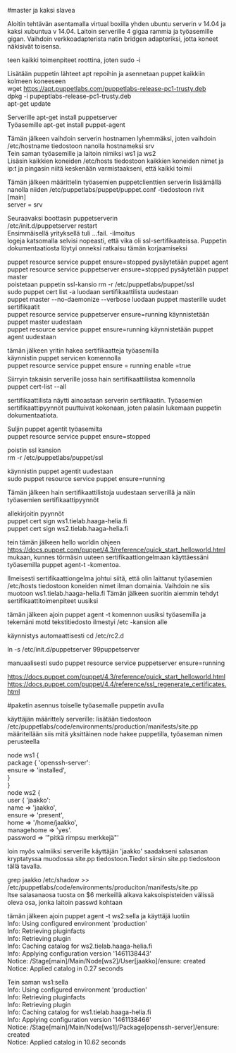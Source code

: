 #master ja kaksi slavea  

Aloitin tehtävän asentamalla virtual boxilla yhden ubuntu serverin v 14.04 ja kaksi xubuntua v 14.04.  Laitoin serverille 4 gigaa rammia ja työasemille gigan. Vaihdoin verkkoadapterista natin bridgen adapteriksi, jotta koneet näkisivät toisensa.  

teen kaikki toimenpiteet roottina, joten
sudo -i  

Lisätään puppetin lähteet apt repoihin ja asennetaan puppet kaikkiin kolmeen koneeseen  
wget https://apt.puppetlabs.com/puppetlabs-release-pc1-trusty.deb  
dpkg -i pupeptlabs-release-pc1-trusty.deb  
apt-get update  

Serverille apt-get install puppetserver  
Työasemille apt-get install puppet-agent  
  
Tämän jälkeen vaihdoin serverin hostnamen lyhemmäksi, joten vaihdoin /etc/hostname tiedostoon nanolla hostnameksi srv  
Tein saman työasemille ja laitoin nimiksi ws1 ja ws2  
Lisäsin kaikkien koneiden /etc/hosts tiedostoon kaikkien koneiden nimet ja ip:t ja pingasin niitä keskenään varmistaakseni, että kaikki toimii  

Tämän jälkeen määrittelin työasemien puppetclienttien serverin lisäämällä nanolla niiden /etc/puppetlabs/puppet/puppet.conf -tiedostoon rivit    
[main]    
server = srv    

Seuraavaksi boottasin puppetserverin  
/etc/init.d/puppetserver restart  
Ensimmäisellä yrityksellä tuli ...fail. -ilmoitus  
logeja katsomalla selvisi nopeasti, että vika oli ssl-sertifikaateissa. Puppetin dokumentaatiosta löytyi onneksi ratkaisu tämän korjaamiseksi  

puppet resource service puppet ensure=stopped pysäytetään puppet agent  
puppet resource service puppetserver ensure=stopped pysäytetään puppet master  
poistetaan puppetin ssl-kansio rm -r /etc/puppetlabs/puppet/ssl  
sudo puppet cert list -a luodaan sertifikaattilista uudestaan  
puppet master --no-daemonize --verbose luodaan puppet masterille uudet sertifikaatit  
puppet resource service puppetserver ensure=running käynnistetään puppet master uudestaan  
puppet resource service puppet ensure=running käynnistetään puppet agent uudestaan  

tämän jälkeen yritin hakea sertifikaatteja työasemilla  
käynnistin puppet servicen komennolla  
puppet resource service puppet ensure = running enable =true  

Siirryin takaisin serverille jossa hain sertifikaattilistaa komennolla  
puppet cert-list --all  

sertifikaattilista näytti ainoastaan serverin sertifikaatin. Työasemien sertifikaattipyynnöt puuttuivat kokonaan, joten palasin lukemaan puppetin dokumentaatiota.  

Suljin puppet agentit työasemilta  
puppet resource service puppet ensure=stopped  

poistin ssl kansion   
rm -r /etc/puppetlabs/puppet/ssl  

käynnistin puppet agentit uudestaan  
sudo puppet resource service puppet ensure=running  

Tämän jälkeen hain sertifikaattilistoja uudestaan serverillä ja näin työasemien sertifikaattipyynnöt  

allekirjoitin pyynnöt  
puppet cert sign ws1.tielab.haaga-helia.fi  
puppet cert sign ws2.tielab.haaga-helia.fi  

tein tämän jälkeen hello worldin ohjeen https://docs.puppet.com/puppet/4.3/reference/quick_start_helloworld.html mukaan, kunnes törmäsin uuteen sertifikaattiongelmaan käyttäessäni työasemilla puppet agent-t -komentoa.  

Ilmeisesti sertifikaattiongelma johtui siitä, että olin laittanut työasemien /etc/hosts tiedostoon koneiden nimet ilman   domainia. Vaihdoin ne siis muotoon ws1.tielab.haaga-helia.fi Tämän jälkeen suoritin aiemmin tehdyt sertifikaattitoimenpiteet uusiksi  

tämän jälkeen ajoin puppet agent -t komennon uusiksi työasemilla ja tekemäni motd tekstitiedosto ilmestyi /etc -kansion alle  





käynnistys automaattisesti cd /etc/rc2.d  
  
ln -s /etc/init.d/puppetserver 99puppetserver

manuaalisesti sudo puppet resource service puppetserver ensure=running

https://docs.puppet.com/puppet/4.3/reference/quick_start_helloworld.html  
https://docs.puppet.com/puppet/4.4/reference/ssl_regenerate_certificates.html  

#paketin asennus toiselle työasemalle puppetin avulla  

käyttäjän määrittely serverille: lisätään tiedostoon /etc/puppetlabs/code/environments/production/manifests/site.pp 
määritellään siis mitä yksittäinen node hakee puppetilla, työaseman nimen perusteella  


node ws1 {   
        package { 'openssh-server':  
          ensure => 'installed',  
          }  
    }  
node ws2 {  
        user { 'jaakko':  
        name => 'jaakko',  
        ensure => 'present',  
        home => '/home/jaakko',  
        managehome => 'yes'.  
        password => '"pitkä rimpsu merkkejä"'  


loin myös valmiiksi serverille käyttäjän 'jaakko' saadakseni salasanan kryptatyssa muodossa site.pp tiedostoon.Tiedot siirsin site.pp tiedostoon tällä tavalla.  

grep jaakko /etc/shadow >> /etc/puppetlabs/code/environments/produciton/manifests/site.pp  
Itse salasanaosa tuosta on $6 merkeillä alkava kaksoispisteiden välissä oleva osa, jonka laitoin passwd kohtaan  

tämän jälkeen ajoin puppet agent -t ws2:sella ja käyttäjä luotiin    
Info: Using configured environment 'production'  
Info: Retrieving pluginfacts  
Info: Retrieving plugin  
Info: Caching catalog for ws2.tielab.haaga-helia.fi  
Info: Applying configuration version '1461138443'  
Notice: /Stage[main]/Main/Node[ws2]/User[jaakko]/ensure: created  
Notice: Applied catalog in 0.27 seconds  

Tein saman ws1:sella  
Info: Using configured environment 'production'  
Info: Retrieving pluginfacts  
Info: Retrieving plugin  
Info: Caching catalog for ws1.tielab.haaga-helia.fi  
Info: Applying configuration version '1461138466'  
Notice: /Stage[main]/Main/Node[ws1]/Package[openssh-server]/ensure: created  
Notice: Applied catalog in 10.62 seconds  



